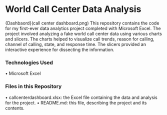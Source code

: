 # World Call Center Data Analysis
{Dashbaord}(call center dashboard.png)
This repository contains the code for my first-ever data analytics project completed with Microsoft Excel. The project involved analyzing a fake world call center data using various charts and slicers. The charts helped to visualize call trends, reason for calling, channel of calling, state, and response time. The slicers provided an interactive experience for dissecting the information.
### Technologies Used
•	Microsoft Excel
### Files in this Repository
•	callcenterdashboard.xlsx: the Excel file containing the data and analysis for the project.
•	README.md: this file, describing the project and its contents.
